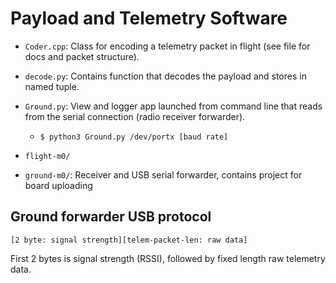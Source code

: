 
# Payload and Telemetry Software

- `Coder.cpp`: Class for encoding a telemetry packet in flight (see file for docs and packet structure).
- `decode.py`: Contains function that decodes the payload and stores in named tuple.
- `Ground.py`: View and logger app launched from command line that reads from the serial connection (radio receiver forwarder).
	- `$ python3 Ground.py /dev/portx [baud rate]`

- `flight-m0/`
- `ground-m0/`: Receiver and USB serial forwarder, contains project for board uploading

## Ground forwarder USB protocol
`[2 byte: signal strength][telem-packet-len: raw data]`

First 2 bytes is signal strength (RSSI), followed by fixed length raw telemetry data.
